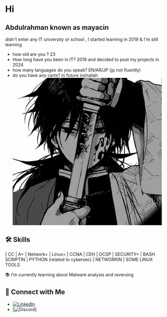# Hi

## Abdulrahman known as mayacin

didn't enter any IT university or school , I started learning in 2019 & I'm still learning 
- how old are you ? 23
- How long have you been in IT? 2019 and decided to post my projects in 2024
- how many languages do you speak? EN/AR/JP (jp not fluently)
- do you have any certs? in future inshallah
![Profile Image](8bd0e35f70bd8e90eb017307b743a69b.jpg)

## 🛠️ Skills 

| CC | A+ | Network+ | Linux+ | CCNA | CEH | OCSP | SECURITY+ | BASH SCRIPTIN | PYTHON (related to cybersec) | NETWORKIN | SOME LINUX TOOLS 

📚 I'm currently learning about Malware analysis and reversing


## 🔗 Connect with Me

- [![LinkedIn](https://img.shields.io/badge/LinkedIn-abderrahmane-blue)](https://www.linkedin.com/in/abderrahmane-toaba-75b341244/)
- [![Discord](https://img.shields.io/badge/Discord-mayacin-blue)]





